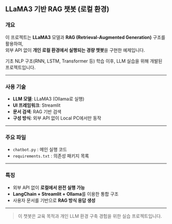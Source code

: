 ##  LLaMA3 기반 RAG 챗봇 (로컬 환경)

###  개요
이 프로젝트는 **LLaMA3** 모델과 **RAG (Retrieval-Augmented Generation)** 구조를 활용하여,  
외부 API 없이 **개인 로컬 환경에서 실행되는 경량 챗봇**을 구현한 예제입니다. 

기초 NLP 구조(RNN, LSTM, Transformer 등) 학습 이후, LLM 실습을 위해 개발된 프로젝트입니다.

---

###  사용 기술

- **LLM 모델**: LLaMA3 (Ollama로 실행)
- **UI 프레임워크**: Streamlit
- **문서 검색**: RAG 기반 검색
- **구성 방식**: 외부 API 없이 Local PC에서만 동작

---

###  주요 파일

- `chatbot.py` : 메인 실행 코드
- `requirements.txt` : 의존성 패키지 목록

---

###  특징

- 외부 API 없이 **로컬에서 완전 실행 가능**
- **LangChain + Streamlit + Ollama**를 이용한 통합 구조
- 사용자 문서를 기반으로 **RAG 방식 응답 생성**

---

>  이 챗봇은 교육 목적과 개인 LLM 환경 구축 경험을 위한 실습 프로젝트입니다.
